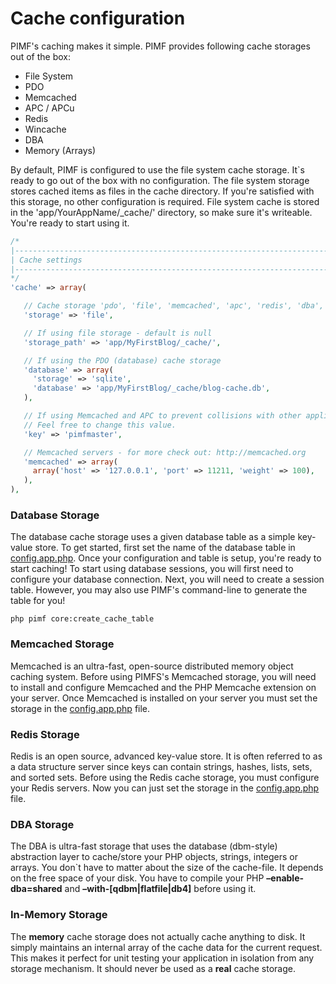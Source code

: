 # Cache configuration

PIMF's caching makes it simple. PIMF provides following cache storages out of the box:

- File System
- PDO
- Memcached
- APC / APCu
- Redis
- Wincache
- DBA
- Memory (Arrays)

By default, PIMF is configured to use the file system cache storage. It`s ready to go out of the box with no configuration.
The file system storage stores cached items as files in the cache directory. If you're satisfied with this storage, no other configuration is 
required. File system cache is stored in the 'app/YourAppName/_cache/' directory, so make sure it's writeable. You're ready to start using it.

```php
/*
|--------------------------------------------------------------------------
| Cache settings
|--------------------------------------------------------------------------
*/
'cache' => array(

   // Cache storage 'pdo', 'file', 'memcached', 'apc', 'redis', 'dba', 'wincache', 'memory'
   'storage' => 'file',

   // If using file storage - default is null
   'storage_path' => 'app/MyFirstBlog/_cache/',

   // If using the PDO (database) cache storage
   'database' => array(
     'storage' => 'sqlite',
     'database' => 'app/MyFirstBlog/_cache/blog-cache.db',
   ),

   // If using Memcached and APC to prevent collisions with other applications on the server.
   // Feel free to change this value.
   'key' => 'pimfmaster',

   // Memcached servers - for more check out: http://memcached.org
   'memcached' => array(
     array('host' => '127.0.0.1', 'port' => 11211, 'weight' => 100),
   ),
),
```

### Database Storage
The database cache storage uses a given database table as a simple key-value store. To get started, first set the name of the database
table in [config.app.php](https://github.com/gjerokrsteski/pimf-blog/blob/master/app/config.app.php). Once your configuration and table is setup, you're ready to start caching!
To start using database sessions, you will first need to configure your database connection. Next, you will need to create a session table. However, you may also use
PIMF's command-line to generate the table for you!

    php pimf core:create_cache_table


### Memcached Storage
Memcached is an ultra-fast, open-source distributed memory object caching system. Before using PIMFS's Memcached storage, you will need to
install and configure Memcached and the PHP Memcache extension on your server. Once Memcached is installed on your server you must set the
storage in the [config.app.php](https://github.com/gjerokrsteski/pimf-blog/blob/master/app/config.app.php) file.

### Redis Storage
Redis is an open source, advanced key-value store. It is often referred to as a data structure server since keys can contain strings,
hashes, lists, sets, and sorted sets. Before using the Redis cache storage, you must configure your Redis servers. Now you can just set the
storage in the [config.app.php](https://github.com/gjerokrsteski/pimf-blog/blob/master/app/config.app.php) file.

### DBA Storage
The DBA is ultra-fast storage that uses the database (dbm-style) abstraction layer to cache/store your PHP objects, strings, integers or arrays. You don`t have
to matter about the size of the cache-file. It depends on the free space of your disk. You have to compile your PHP **–enable-dba=shared** and
**–with-[qdbm|flatfile|db4]** before using it.

### In-Memory Storage
The **memory** cache storage does not actually cache anything to disk. It simply maintains an internal array of the cache data for the current
request. This makes it perfect for unit testing your application in isolation from any storage mechanism. It should never be used as a **real** cache storage.